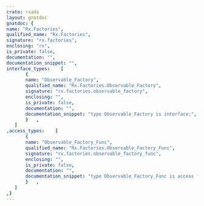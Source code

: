 ```yaml
---
crate: rxada
layout: gnatdoc
gnatdoc: {
name: "Rx.Factories",
qualified_name: "Rx.Factories",
signature: "rx.factories",
enclosing: "rx",
is_private: false,
documentation: "",
documentation_snippet: "",
interface_types:    [
       {
       name: "Observable_Factory",
       qualified_name: "Rx.Factories.Observable_Factory",
       signature: "rx.factories.observable_factory",
       enclosing: "",
       is_private: false,
       documentation: "",
       documentation_snippet: "type Observable_Factory is interface;",
       }   ,
   ]
,access_types:    [
       {
       name: "Observable_Factory_Func",
       qualified_name: "Rx.Factories.Observable_Factory_Func",
       signature: "rx.factories.observable_factory_func",
       enclosing: "",
       is_private: false,
       documentation: "",
       documentation_snippet: "type Observable_Factory_Func is access function return Contracts.Observable'Class;",
       }   ,
   ]
,}
---
```

